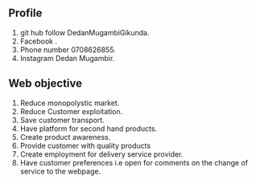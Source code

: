 ## Profile
1. git hub follow DedanMugambiGikunda.
2. Facebook .
3. Phone number 0708626855.
4. Instagram Dedan Mugambir.

## Web objective
1. Reduce monopolystic market.
2. Reduce Customer exploitation.
3. Save customer transport.
4. Have platform for second hand products.
5. Create product awareness.
6. Provide customer with quality products
7. Create employment for delivery service provider.
8. Have customer preferences i.e open for comments on the change of service to the webpage.
